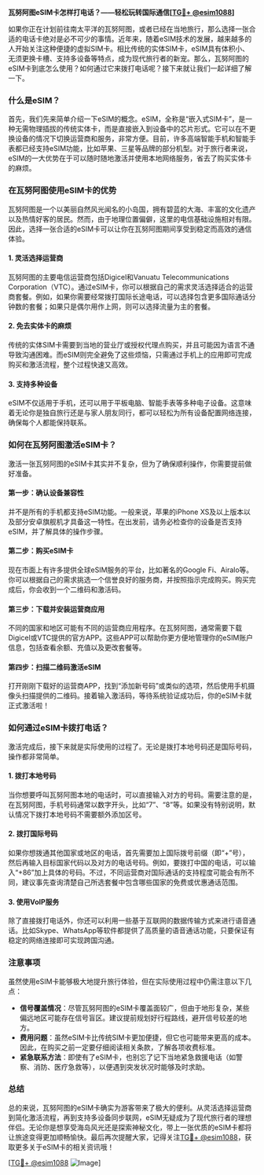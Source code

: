 **瓦努阿图eSIM卡怎样打电话？——轻松玩转国际通信[[TG💪+ @esim1088](https://t.me/s/esim1088)]**

如果你正在计划前往南太平洋的瓦努阿图，或者已经在当地旅行，那么选择一张合适的电话卡绝对是必不可少的事情。近年来，随着eSIM技术的发展，越来越多的人开始关注这种便捷的虚拟SIM卡。相比传统的实体SIM卡，eSIM具有体积小、无须更换卡槽、支持多设备等特点，成为现代旅行者的新宠。那么，瓦努阿图的eSIM卡到底怎么使用？如何通过它来拨打电话呢？接下来就让我们一起详细了解一下。

### 什么是eSIM？

首先，我们先来简单介绍一下eSIM的概念。eSIM，全称是“嵌入式SIM卡”，是一种无需物理插拔的传统实体卡，而是直接嵌入到设备中的芯片形式。它可以在不更换设备的情况下切换运营商和服务，非常方便。目前，许多高端智能手机和智能手表都已经支持eSIM功能，比如苹果、三星等品牌的部分机型。对于旅行者来说，eSIM的一大优势在于可以随时随地激活并使用本地网络服务，省去了购买实体卡的麻烦。

### 在瓦努阿图使用eSIM卡的优势

瓦努阿图是一个以美丽自然风光闻名的小岛国，拥有碧蓝的大海、丰富的文化遗产以及热情好客的居民。然而，由于地理位置偏僻，这里的电信基础设施相对有限。因此，选择一张合适的eSIM卡可以让你在瓦努阿图期间享受到稳定而高效的通信体验。

#### 1. 灵活选择运营商
瓦努阿图的主要电信运营商包括Digicel和Vanuatu Telecommunications Corporation（VTC）。通过eSIM卡，你可以根据自己的需求灵活选择适合的运营商套餐。例如，如果你需要经常拨打国际长途电话，可以选择包含更多国际通话分钟数的套餐；如果只是偶尔用作上网，则可以选择流量为主的套餐。

#### 2. 免去实体卡的麻烦
传统的实体SIM卡需要到当地的营业厅或授权代理点购买，并且可能因为语言不通导致沟通困难。而eSIM则完全避免了这些烦恼，只需通过手机上的应用即可完成购买和激活流程，整个过程快速又高效。

#### 3. 支持多种设备
eSIM不仅适用于手机，还可以用于平板电脑、智能手表等多种电子设备。这意味着无论你是独自旅行还是与家人朋友同行，都可以轻松为所有设备配置网络连接，确保每个人都能保持联系。

### 如何在瓦努阿图激活eSIM卡？

激活一张瓦努阿图的eSIM卡其实并不复杂，但为了确保顺利操作，你需要提前做好准备。

#### 第一步：确认设备兼容性
并不是所有的手机都支持eSIM功能。一般来说，苹果的iPhone XS及以上版本以及部分安卓旗舰机才具备这一特性。在出发前，请务必检查你的设备是否支持eSIM，并了解具体的操作步骤。

#### 第二步：购买eSIM卡
现在市面上有许多提供全球eSIM服务的平台，比如著名的Google Fi、Airalo等。你可以根据自己的需求挑选一个信誉良好的服务商，并按照指示完成购买。购买完成后，你会收到一个二维码和激活码。

#### 第三步：下载并安装运营商应用
不同的国家和地区可能有不同的运营商应用程序。在瓦努阿图，通常需要下载Digicel或VTC提供的官方APP。这些APP可以帮助你更方便地管理你的eSIM账户信息，包括查看余额、充值以及更改套餐等。

#### 第四步：扫描二维码激活eSIM
打开刚刚下载好的运营商APP，找到“添加新号码”或类似的选项，然后使用手机摄像头扫描提供的二维码。接着输入激活码，等待系统验证成功后，你的eSIM卡就正式激活啦！

### 如何通过eSIM卡拨打电话？

激活完成后，接下来就是实际使用的过程了。无论是拨打本地号码还是国际号码，操作都非常简单。

#### 1. 拨打本地号码
当你想要呼叫瓦努阿图本地的电话时，可以直接输入对方的号码。需要注意的是，在瓦努阿图，手机号码通常以数字开头，比如“7”、“8”等。如果没有特别说明，默认情况下拨打本地号码不需要额外添加区号。

#### 2. 拨打国际号码
如果你想拨通其他国家或地区的电话，首先需要加上国际拨号前缀（即“+”号），然后再输入目标国家代码以及对方的电话号码。例如，要拨打中国的电话，可以输入“+86”加上具体的号码。不过，不同运营商对国际通话的支持程度可能会有所不同，建议事先查询清楚自己所选套餐中包含哪些国家的免费或优惠通话范围。

#### 3. 使用VoIP服务
除了直接拨打电话外，你还可以利用一些基于互联网的数据传输方式来进行语音通话。比如Skype、WhatsApp等软件都提供了高质量的语音通话功能，只要保证有稳定的网络连接即可实现跨国沟通。

### 注意事项

虽然使用eSIM卡能够极大地提升旅行体验，但在实际使用过程中仍需注意以下几点：

- **信号覆盖情况**：尽管瓦努阿图的eSIM卡覆盖面较广，但由于地形复杂，某些偏远地区可能存在信号盲区。建议提前规划好行程路线，避开信号较差的地方。
- **费用问题**：虽然eSIM卡比传统SIM卡更加便捷，但它也可能带来更高的成本。因此，在购买之前一定要仔细阅读相关条款，了解各项收费标准。
- **紧急联系方法**：即使有了eSIM卡，也别忘了记下当地紧急救援电话（如警察、消防、医疗急救等），以便遇到突发状况时能够及时求助。

### 总结

总的来说，瓦努阿图的eSIM卡确实为游客带来了极大的便利。从灵活选择运营商到简化激活流程，再到支持多设备同步联网，eSIM无疑成为了现代旅行者的理想伴侣。无论你是想享受海岛风光还是探索神秘文化，带上一张优质的eSIM卡都将让旅途变得更加顺畅愉快。最后再次提醒大家，记得关注[TG💪+ @esim1088](https://t.me/s/esim1088)，获取更多关于eSIM卡的相关资讯哦！

[[TG💪+ @esim1088](https://t.me/s/esim1088) ![Image](https://i.postimg.cc/4NQfJmqS/Snipaste-2025-05-13-00-14-12.png)]